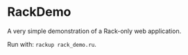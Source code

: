 # RackDemo

A very simple demonstration of a Rack-only web application.

Run with: `rackup rack_demo.ru`.
